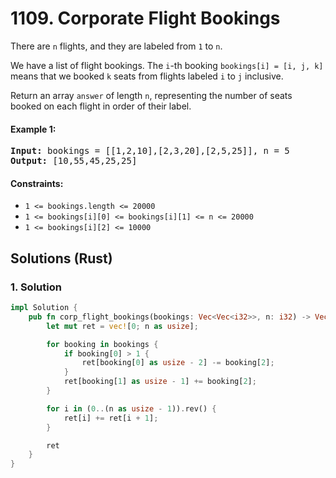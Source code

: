 # 1109. Corporate Flight Bookings
There are `n` flights, and they are labeled from `1` to `n`.

We have a list of flight bookings.  The `i`-th booking `bookings[i] = [i, j, k]` means that we booked `k` seats from flights labeled `i` to `j` inclusive.

Return an array `answer` of length `n`, representing the number of seats booked on each flight in order of their label.

#### Example 1:
<pre>
<b>Input:</b> bookings = [[1,2,10],[2,3,20],[2,5,25]], n = 5
<b>Output:</b> [10,55,45,25,25]
</pre>

#### Constraints:
* `1 <= bookings.length <= 20000`
* `1 <= bookings[i][0] <= bookings[i][1] <= n <= 20000`
* `1 <= bookings[i][2] <= 10000`

## Solutions (Rust)

### 1. Solution
```Rust
impl Solution {
    pub fn corp_flight_bookings(bookings: Vec<Vec<i32>>, n: i32) -> Vec<i32> {
        let mut ret = vec![0; n as usize];

        for booking in bookings {
            if booking[0] > 1 {
                ret[booking[0] as usize - 2] -= booking[2];
            }
            ret[booking[1] as usize - 1] += booking[2];
        }

        for i in (0..(n as usize - 1)).rev() {
            ret[i] += ret[i + 1];
        }

        ret
    }
}
```
